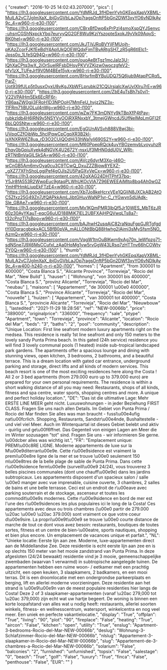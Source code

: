 {
"created": "2016-10-25 14:02:43.207000",
"pics": [
"https://lh3.googleusercontent.com/YdMRJd_3fHDenYyhGKEpqXapVXBML-MulLA2vC7JgImXaX_ibjGvGVbLaJOp7ragsOnftP5bGn2DWf3xyYO6vNDlkAy9c_4=w960-rj-e30-l100",
"https://lh3.googleusercontent.com/CBrxBfDwp6xPrPzl4smoXspQYJSenvc-uhsnCGShNxpckYbq7euryyQG2GF8Wu9KzjYszopteSxokJ9yVk09AqyS-BK0heI=w960-rj-e30-l100",
"https://lh3.googleusercontent.com/JkJTiVJRoBVYjlFMUojh-pKAzZcorFJKfEeBdY4AplUkQOEWQdxFimTBvARtgSH7_zR5gR6tIElc1-Jpss0o_1LfeSQ94Q=w960-rj-e30-l100",
"https://lh3.googleusercontent.com/ouoAeBtTgz1mcJaIz3U-lQhXaCPtq3wX_2iOrSuelRFsbDHsyPKVVZKjzw0woczgfeV2-pfy1zX_TUFeJrf9V0M4BEe15yk=w960-rj-e30-l100",
"https://lh3.googleusercontent.com/8HsrfmBYBuUDQ75Q6jub9AtapPCRq5_ParZ-Uot939fULp5t0usxOyxU8vKgJXbWFLprubki21CQUrsjaIcXwUvlXlru7rE=w960-rj-e30-l100",
"https://lh3.googleusercontent.com/ZbE4uTsBh7s0vi1-V22VPAlHm5Ek6EcRF6r-YB6aaZW0gji3FRoH1D3NPOoH7MmFeU_hvjz2NZ3x-11FRm71iBUOLul4nWg=w960-rj-e30-l100",
"https://lh3.googleusercontent.com/wZw7FK3mDNYy9kTBpXfP4tPay-rubkzldb4H6lRN9y5NSYVvOOiRXRNxxbY_3tmejGWncdJ5UfNeIMqLmGFI2F6bLQ0SNtw=w960-rj-e30-l100",
"https://lh3.googleusercontent.com/EgGUnAVSvh888V8wj3bi-UVpqCZfOjbWp_5hcIPqwCpCgpXR3B2kl-isXNXRW6Z8ua_rD3O2CUiQOdHj33hWa1yli690S2Y=w960-rj-e30-l100",
"https://lh3.googleusercontent.com/M60PpepRQck4uyYBOzemvbLvoyuhzREhqy0bGpiuXyek4dNGVK4U2672Y-nsxUf3MHN0ddU0V_WRt-zRTNtBnVaGlLSkSA=w960-rj-e30-l100",
"https://lh3.googleusercontent.com/AVcz6dyrM3Xp-j46O-wCnGB5Am6mvOya0cu3C9TCwQ_DxuZZZBjow8YEXZ-_gXZ77XFhShoLggiPef4gOJls2U5PaGXyVeCx=w960-rj-e30-l100",
"https://lh3.googleusercontent.com/42gXAG24DHTPhf37bq-Y5Jr8fA553R2WwpEuc9gtaqPLWhUKOcVlA7Z96EWEEAiMltp8bq4Ah0wGZYmHPHmkLiupEkFTzE4=w960-rj-e30-l100",
"https://lh3.googleusercontent.com/Xb7Jo8keHcrxVEe1QGIjN8JXCkAB2AtOC5Zfxz25G49Zn7JfQAPkkAmLJibtGHuvWaNP1vr-C_rYGwyn5dUAdk-Sle_GBAe7=w960-rj-e30-l100",
"https://lh3.googleusercontent.com/Mx1KQmPMR3lbQf5Jr10WES_MbT6zJR60z30AyYKauT-eqcG6uUD188MiK7lEL2UBFXAjHPQVwqLTs8a7-t32cPnzTl7sBpg=w960-rj-e30-l100",
"https://lh3.googleusercontent.com/bAJhwH2usqAiC82raNquFgpGJRTgfgdtYl0DqracgbpkxACL5BfB0pVA_mALLONtBbQ88Hwhg2IAjmj3sMySfsm5NO_AzmQ=w960-rj-e30-l100",
"https://lh3.googleusercontent.com/VqgW1tnOuBlKwm9xAg70n_IeWfpzg71-sdNSne7J9X6MsCCufxl_zAa0HqMg1yw5rvGgW43LRsq7zHTTnv66hCOWtyZY0Q=w960-rj-e30-l100"
],
"thumb": "https://lh3.googleusercontent.com/YdMRJd_3fHDenYyhGKEpqXapVXBML-MulLA2vC7JgImXaX_ibjGvGVbLaJOp7ragsOnftP5bGn2DWf3xyYO6vNDlkAy9c_4=w400-h240-n-rj-e30-l100",
"homes": [
"Apartment",
"from 300001 to 400000",
"Costa Blanca S.",
"Alicante Province",
"Torrevieja",
"Rocio del Mar",
"New Build"
],
"hauser": [
"Wohnung",
"von 300001 bis 400000",
"Costa Blanca S.",
"provinz Alicante",
"Torrevieja",
"Rocio del Mar",
"neubau"
],
"maisons": [
"Appartement",
"de 300001 \u00e0 400000",
"Costa Blanca S.",
"Province Alicante",
"Torrevieja",
"Rocio del Mar",
"nouvelle"
],
"huizen": [
"Appartement",
"van 300001 tot 400000",
"Costa Blanca S.",
"provincie Alicante",
"Torrevieja",
"Rocio del Mar",
"Nieuwbouw"
],
"lastedited": "2021-11-29 18:28:56",
"ref": "NEW-00066b",
"price": "389000",
"originalprice": "336000",
"frequency": "sale",
"ptype": "Apartment",
"town": "Torrevieja",
"province": "Alicante",
"location": "Rocio del Mar",
"beds": "3",
"baths": "2",
"pool": "community",
"description": "Unique Location: First line seafront modern luxury apartments right on the medsea. This residence is really 1st line seafront and only 150 meters to the lovely sandy Punta Prima beach. In this gated (24h service) residence you will find 3 lovely communal pools (1 heated) inside sub-tropical landscaped park gardens. The apartments offer a spacious lounge and dining with stunning views, open kitchen, 3  bedrooms, 2 bathrooms, and a beautiful terrace. This is a dream location with gated car entrance, underground parking and storage, direct lifts and all kinds of modern services. This beach resort is one of the most exciting residences here along the Costa ! All 2 or 3 bed apartments (from 279.000 euro up to 379.000 euro) are prepared for your own personal requirements. The residence is within a short walking distance of all you may need: Restaurants, shops of all kinds, fitness and spa centre, water sports, shopping centres and more. A unique and perfect holiday location.",
"DE": "Das ist die ultimative Lage: Mehr ERSTE LINE MEER geht nicht. Luxuswohnungen - in jeder Beziehung FIRST CLASS. Fragen Sie uns nach allen Details. Im Gebiet von Punta Prima / Rocio del Mar finden Sie alles was man braucht - fussl\u00e4ufig nat\u00fcrlich. Shopping, Restaurants, Sandstr\u00e4nde, Bushaltestelle - und viel viel Meer. Auch im Winterquartal ist dieses Gebiet belebt und aktiv - quirlig und ge\u00f6ffnet. Das Gegenteil von einigen Lagen am Meer die im Winter sozusagen &quot;tot&quot; sind. Fragen Sie uns - wir informieren Sie gerne. \u00dcber alles was wichtig ist.",
"FR": "Emplacement unique: PREMI\u00c8RE LIGNE. Moderne appartements de luxe sur la M\u00e9diterran\u00e9e. Cette r\u00e9sidence est vraiment la premi\u00e8re ligne de la mer et se trouve \u00e0 seulement 150 m\u00e8tres de la belle plage de sable de Punta Prima. Dans cette r\u00e9sidence ferm\u00e9e (surveill\u00e9 24/24), vous trouverez 3 belles piscines communales (dont une chauff\u00e9e) dans les jardins subtropicaux. Les appartements disposent d'un spacieux salon / salle \u00e0 manger avec vue imprenable, cuisine ouverte, 3 chambres, 2 salles de bains et une belle terrasse. Ceci est un endroit de r\u00eave avec parking souterrain et de stockage, ascenseur et toutes les commodit\u00e9s modernes. Cette r\u00e9sidence en bord de mer est l'une des r\u00e9sidences les plus populaires ici le long de la Costa! Ces appartements avec deux ou trois chambres (\u00e0 partir de 279.000 \u20ac \u00e0 \u20ac 379.000) sont vraiment ce que votre coeur d\u00e9sire. La propri\u00e9t\u00e9 se trouve \u00e0 courte distance de marche de tout ce dont vous avez besoin: restaurants, boutiques de toutes sortes, fitness et un centre de bien-\u00eatre, sports nautiques, shopping et bien plus encore. Un emplacement de vacances unique et parfait.",
"NL": "Unieke locatie: Eerste lijn aan zee. Moderne, luxe-appartementen direct aan de Middellandse Zee. Deze residentie is echt eerste lijn aan zee en is op slechts 150 meter van het mooie zandstrand van Punta Prima. In deze afgesloten (24/24 bewaakt) residentie vind je 3 mooie, gemeenschappelijke zwembaden (waarvan 1 verwarmd) in subtropische aangelegde tuinen. De appartementen hebben een ruime woon- / eetkamer met een prachtig uitzicht, een open keuken, 3 slaapkamers, 2 badkamers, en een mooi terras. Dit is een droomlocatie met een ondergrondse parkeerplaats en berging, lift en allerlei moderne voorzieningen. Deze residentie aan het strand is \u00e9\u00e9n van de meest populaire residenties hier langs de Costa! Deze 2 of 3 slaapkamer-appartementen (vanaf \u20ac 279,000 tot \u20ac 379,000) zijn echt wat uw hartje begeert. De woning is binnen een korte loopafstand van alles wat u nodig heeft: restaurants, allerlei soorten winkels, fitness- en wellnesscentrum, watersport, winkelcentra en nog veel meer. Een uniek en perfecte vakantielocatie.",
"display": "True",
"offplan": "True",
"living": "90",
"plot": "90",
"fireplace": "False",
"heating": "True",
"aircon": "False",
"kitchen": "open",
"utility": "True",
"enslug": "Apartment-3-bedrooms-Rocio-del-Mar-NEW-00066b",
"deslug": "Wohnung-3-Schlafzimmer-Rocio-del-Mar-NEW-00066b",
"nlslug": "Appartement-3-slaapkamer-in-Rocio-del-Mar-NEW-00066b",
"slug": "Appartement-de-3-chambres-a-Rocio-del-Mar-NEW-00066b",
"solarium": "False",
"balconies": "2",
"furnished": "unfurnished",
"topsix": "False",
"salestage": "0",
"beach": "True",
"golf": "False",
"luxury": "True",
"finca": "False",
"penthouse": "False",
"EUR": ""
}